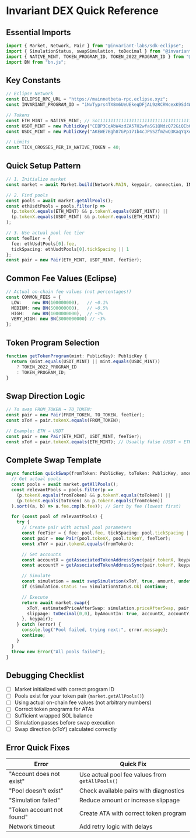 # Invariant DEX Quick Reference

## Essential Imports
```typescript
import { Market, Network, Pair } from "@invariant-labs/sdk-eclipse";
import { SimulationStatus, swapSimulation, toDecimal } from "@invariant-labs/sdk-eclipse/lib/utils";
import { NATIVE_MINT, TOKEN_PROGRAM_ID, TOKEN_2022_PROGRAM_ID } from "@solana/spl-token";
import BN from "bn.js";
```

## Key Constants
```typescript
// Eclipse Network
const ECLIPSE_RPC_URL = "https://mainnetbeta-rpc.eclipse.xyz";
const INVARIANT_PROGRAM_ID = "iNvTyprs4TX8m6UeUEkeqDFjAL9zRCRWcexK9Sd4WEU";

// Tokens
const ETH_MINT = NATIVE_MINT; // So11111111111111111111111111111111111111112
const USDT_MINT = new PublicKey("CEBP3CqAbW4zdZA57H2wfaSG1QNdzQ72GiQEbQXyW9Tm");
const USDC_MINT = new PublicKey("AKEWE7Bgh87GPp171b4cJPSSZfmZwQ3KaqYqXoKLNAEE");

// Limits
const TICK_CROSSES_PER_IX_NATIVE_TOKEN = 40;
```

## Quick Setup Pattern
```typescript
// 1. Initialize market
const market = await Market.build(Network.MAIN, keypair, connection, INVARIANT_PROGRAM_ID);

// 2. Find pools
const pools = await market.getAllPools();
const ethUsdtPools = pools.filter(p => 
  (p.tokenX.equals(ETH_MINT) && p.tokenY.equals(USDT_MINT)) ||
  (p.tokenX.equals(USDT_MINT) && p.tokenY.equals(ETH_MINT))
);

// 3. Use actual pool fee tier
const feeTier = { 
  fee: ethUsdtPools[0].fee, 
  tickSpacing: ethUsdtPools[0].tickSpacing || 1 
};
const pair = new Pair(ETH_MINT, USDT_MINT, feeTier);
```

## Common Fee Values (Eclipse)
```typescript
// Actual on-chain fee values (not percentages!)
const COMMON_FEES = {
  LOW:    new BN(100000000),   // ~0.1%
  MEDIUM: new BN(500000000),   // ~0.5% 
  HIGH:   new BN(1000000000),  // ~1%
  VERY_HIGH: new BN(3000000000) // ~3%
};
```

## Token Program Selection
```typescript
function getTokenProgram(mint: PublicKey): PublicKey {
  return (mint.equals(USDT_MINT) || mint.equals(USDC_MINT)) 
    ? TOKEN_2022_PROGRAM_ID 
    : TOKEN_PROGRAM_ID;
}
```

## Swap Direction Logic
```typescript
// To swap FROM_TOKEN → TO_TOKEN:
const pair = new Pair(FROM_TOKEN, TO_TOKEN, feeTier);
const xToY = pair.tokenX.equals(FROM_TOKEN);

// Example: ETH → USDT
const pair = new Pair(ETH_MINT, USDT_MINT, feeTier);
const xToY = pair.tokenX.equals(ETH_MINT); // Usually false (USDT < ETH lexicographically)
```

## Complete Swap Template
```typescript
async function quickSwap(fromToken: PublicKey, toToken: PublicKey, amount: BN) {
  // Get actual pools
  const pools = await market.getAllPools();
  const relevantPools = pools.filter(p =>
    (p.tokenX.equals(fromToken) && p.tokenY.equals(toToken)) ||
    (p.tokenX.equals(toToken) && p.tokenY.equals(fromToken))
  ).sort((a, b) => a.fee.cmp(b.fee)); // Sort by fee (lowest first)

  for (const pool of relevantPools) {
    try {
      // Create pair with actual pool parameters
      const feeTier = { fee: pool.fee, tickSpacing: pool.tickSpacing || 1 };
      const pair = new Pair(pool.tokenX, pool.tokenY, feeTier);
      const xToY = pair.tokenX.equals(fromToken);

      // Get accounts
      const accountX = getAssociatedTokenAddressSync(pair.tokenX, keypair.publicKey, true, getTokenProgram(pair.tokenX));
      const accountY = getAssociatedTokenAddressSync(pair.tokenY, keypair.publicKey, true, getTokenProgram(pair.tokenY));

      // Simulate
      const simulation = await swapSimulation(xToY, true, amount, undefined, toDecimal(0,0), market, pair.getAddress(market.program.programId), 40);
      if (simulation.status !== SimulationStatus.Ok) continue;

      // Execute
      return await market.swap({
        xToY, estimatedPriceAfterSwap: simulation.priceAfterSwap, pair, amount,
        slippage: toDecimal(0,0), byAmountIn: true, accountX, accountY, owner: keypair.publicKey
      }, keypair);
    } catch (error) {
      console.log("Pool failed, trying next:", error.message);
      continue;
    }
  }
  throw new Error("All pools failed");
}
```

## Debugging Checklist
- [ ] Market initialized with correct program ID
- [ ] Pools exist for your token pair (`market.getAllPools()`)
- [ ] Using actual on-chain fee values (not arbitrary numbers)
- [ ] Correct token programs for ATAs
- [ ] Sufficient wrapped SOL balance
- [ ] Simulation passes before swap execution
- [ ] Swap direction (xToY) calculated correctly

## Error Quick Fixes
| Error | Quick Fix |
|-------|-----------|
| "Account does not exist" | Use actual pool fee values from `getAllPools()` |
| "Pool doesn't exist" | Check available pairs with diagnostics |
| "Simulation failed" | Reduce amount or increase slippage |
| "Token account not found" | Create ATA with correct token program |
| Network timeout | Add retry logic with delays |
